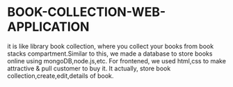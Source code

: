 # BOOK-COLLECTION-WEB-APPLICATION
it is like library book collection, where you collect your books from book stacks compartment.Similar to this, we made a database to store books online using mongoDB,node.js,etc. For frontened, we used html,css to make attractive &amp; pull customer to buy it. It actually, store book collection,create,edit,details of book.
